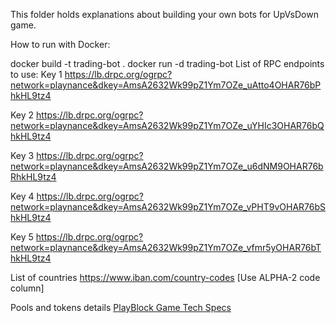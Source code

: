 This folder holds explanations about building your own bots for UpVsDown game.

How to run with Docker:

docker build -t trading-bot .
docker run -d trading-bot
List of RPC endpoints to use:
Key 1
https://lb.drpc.org/ogrpc?network=playnance&dkey=AmsA2632Wk99pZ1Ym7OZe_uAtto4OHAR76bPhkHL9tz4

Key 2
https://lb.drpc.org/ogrpc?network=playnance&dkey=AmsA2632Wk99pZ1Ym7OZe_uYHIc3OHAR76bQhkHL9tz4

Key 3
https://lb.drpc.org/ogrpc?network=playnance&dkey=AmsA2632Wk99pZ1Ym7OZe_u6dNM9OHAR76bRhkHL9tz4

Key 4
https://lb.drpc.org/ogrpc?network=playnance&dkey=AmsA2632Wk99pZ1Ym7OZe_vPHT9vOHAR76bShkHL9tz4

Key 5
https://lb.drpc.org/ogrpc?network=playnance&dkey=AmsA2632Wk99pZ1Ym7OZe_vfmr5yOHAR76bThkHL9tz4

List of countries
https://www.iban.com/country-codes [Use ALPHA-2 code column]

Pools and tokens details
 [PlayBlock Game Tech Specs](https://github.com/josedasilva11/btc-binary-trading/blob/main/game_tech_specs/game_tech_specs.md)

